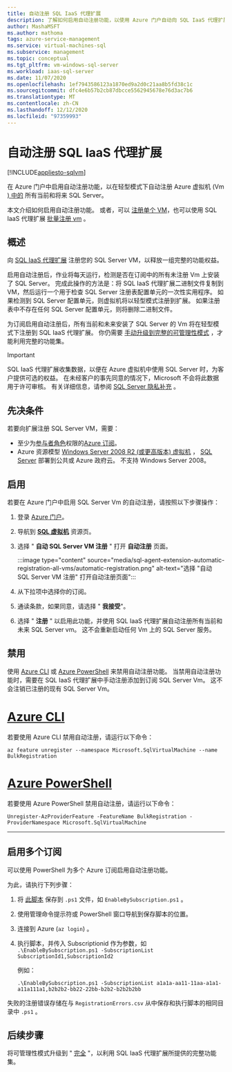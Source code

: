 ```yaml
---
title: 自动注册 SQL IaaS 代理扩展
description: 了解如何启用自动注册功能，以使用 Azure 门户自动向 SQL IaaS 代理扩展注册过去和以后 SQL Server Vm。
author: MashaMSFT
ms.author: mathoma
tags: azure-service-management
ms.service: virtual-machines-sql
ms.subservice: management
ms.topic: conceptual
ms.tgt_pltfrm: vm-windows-sql-server
ms.workload: iaas-sql-server
ms.date: 11/07/2020
ms.openlocfilehash: 1ef7943586123a1870ed9a2d0c21aa8b5fd38c1c
ms.sourcegitcommit: dfc4e6b57b2cb87dbcce5562945678e76d3ac7b6
ms.translationtype: MT
ms.contentlocale: zh-CN
ms.lasthandoff: 12/12/2020
ms.locfileid: "97359993"
---
```

# <a name="automatic-registration-with-sql-iaas-agent-extension"></a>自动注册 SQL IaaS 代理扩展
[!INCLUDE[appliesto-sqlvm](../../includes/appliesto-sqlvm.md)]

在 Azure 门户中启用自动注册功能，以在轻型模式下自动注册 Azure 虚拟机 (Vm [) 中的](sql-server-iaas-agent-extension-automate-management.md) 所有当前和将来 SQL Server。 

本文介绍如何启用自动注册功能。 或者，可以 [注册单个 VM](sql-agent-extension-manually-register-single-vm.md)，也可以使用 SQL IaaS 代理扩展 [批量注册 vm](sql-agent-extension-manually-register-vms-bulk.md) 。 

## <a name="overview"></a>概述

向 [SQL IaaS 代理扩展](sql-server-iaas-agent-extension-automate-management.md) 注册您的 SQL Server VM，以释放一组完整的功能权益。 

启用自动注册后，作业将每天运行，检测是否在订阅中的所有未注册 Vm 上安装了 SQL Server。 完成此操作的方法是：将 SQL IaaS 代理扩展二进制文件复制到 VM，然后运行一个用于检查 SQL Server 注册表配置单元的一次性实用程序。 如果检测到 SQL Server 配置单元，则虚拟机将以轻型模式注册到扩展。 如果注册表中不存在任何 SQL Server 配置单元，则将删除二进制文件。

为订阅启用自动注册后，所有当前和未来安装了 SQL Server 的 Vm 将在轻型模式下注册到 SQL IaaS 代理扩展。 你仍需要 [手动升级到完整的可管理性模式](sql-agent-extension-manually-register-single-vm.md#upgrade-to-full) ，才能利用完整的功能集。 

> [!IMPORTANT]
> SQL IaaS 代理扩展收集数据，以便在 Azure 虚拟机中使用 SQL Server 时，为客户提供可选的权益。 在未经客户的事先同意的情况下，Microsoft 不会将此数据用于许可审核。 有关详细信息，请参阅 [SQL Server 隐私补充](/sql/sql-server/sql-server-privacy#non-personal-data) 。

## <a name="prerequisites"></a>先决条件

若要向扩展注册 SQL Server VM，需要： 

- 至少为[参与者角色](../../../role-based-access-control/built-in-roles.md#all)权限的[Azure 订阅](https://azure.microsoft.com/free/)。
- Azure 资源模型 [Windows Server 2008 R2 (或更高版本) 虚拟机](../../../virtual-machines/windows/quick-create-portal.md) ， [SQL Server](https://www.microsoft.com/sql-server/sql-server-downloads) 部署到公共或 Azure 政府云。 不支持 Windows Server 2008。 


## <a name="enable"></a>启用

若要在 Azure 门户中启用 SQL Server Vm 的自动注册，请按照以下步骤操作：

1. 登录 [Azure 门户](https://portal.azure.com)。
1. 导航到 [**SQL 虚拟机**](https://ms.portal.azure.com/#blade/HubsExtension/BrowseResource/resourceType/Microsoft.SqlVirtualMachine%2FSqlVirtualMachines) 资源页。 
1. 选择 " **自动 SQL Server VM 注册** " 打开 **自动注册** 页面。 

   :::image type="content" source="media/sql-agent-extension-automatic-registration-all-vms/automatic-registration.png" alt-text="选择 &quot;自动 SQL Server VM 注册&quot; 打开自动注册页面":::

1. 从下拉项中选择你的订阅。 
1. 通读条款，如果同意，请选择 " **我接受**"。 
1. 选择 " **注册** " 以启用此功能，并使用 SQL IaaS 代理扩展自动注册所有当前和未来 SQL Server vm。 这不会重新启动任何 Vm 上的 SQL Server 服务。 

## <a name="disable"></a>禁用

使用 [Azure CLI](/cli/azure/install-azure-cli) 或 [Azure PowerShell](/powershell/azure/install-az-ps) 来禁用自动注册功能。 当禁用自动注册功能时，需要在 SQL IaaS 代理扩展中手动注册添加到订阅 SQL Server Vm。 这不会注销已注册的现有 SQL Server Vm。



# <a name="azure-cli"></a>[Azure CLI](#tab/azure-cli)

若要使用 Azure CLI 禁用自动注册，请运行以下命令： 

```azurecli-interactive
az feature unregister --namespace Microsoft.SqlVirtualMachine --name BulkRegistration
```

# <a name="azure-powershell"></a>[Azure PowerShell](#tab/azure-powershell)

若要使用 Azure PowerShell 禁用自动注册，请运行以下命令： 

```powershell-interactive
Unregister-AzProviderFeature -FeatureName BulkRegistration -ProviderNamespace Microsoft.SqlVirtualMachine
```

---

## <a name="enable-for-multiple-subscriptions"></a>启用多个订阅

可以使用 PowerShell 为多个 Azure 订阅启用自动注册功能。 

为此，请执行下列步骤：

1. 将 [此脚本](https://github.com/microsoft/tigertoolbox/blob/master/AzureSQLVM/RegisterSubscriptionsToSqlVmAutomaticRegistration.ps1) 保存到 `.ps1` 文件，如 `EnableBySubscription.ps1` 。 
1. 使用管理命令提示符或 PowerShell 窗口导航到保存脚本的位置。 
1. 连接到 Azure (`az login`) 。
1. 执行脚本，并传入 Subscriptionid 作为参数，如   
   `.\EnableBySubscription.ps1 -SubscriptionList SubscriptionId1,SubscriptionId2`

   例如： 

   ```console
   .\EnableBySubscription.ps1 -SubscriptionList a1a1a-aa11-11aa-a1a1-a11a111a1,b2b2b2-bb22-22bb-b2b2-b2b2b2bb
   ```

失败的注册错误存储在与 `RegistrationErrors.csv` 从中保存和执行脚本的相同目录中 `.ps1` 。 

## <a name="next-steps"></a>后续步骤

将可管理性模式升级到 " [完全](sql-agent-extension-manually-register-single-vm.md#upgrade-to-full) "，以利用 SQL IaaS 代理扩展所提供的完整功能集。 
